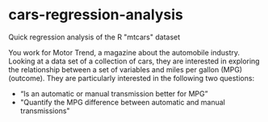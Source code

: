 cars-regression-analysis
========================

Quick regression analysis of the R "mtcars" dataset

You work for Motor Trend, a magazine about the automobile industry. Looking at a data set of a collection of cars, they are interested in exploring the relationship between a set of variables and miles per gallon (MPG) (outcome). They are particularly interested in the following two questions:

*   “Is an automatic or manual transmission better for MPG”
*   "Quantify the MPG difference between automatic and manual transmissions"
